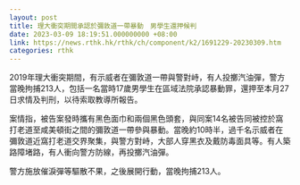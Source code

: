 ```yaml
---
layout: post
title: 理大衝突期間承認於彌敦道一帶暴動　男學生還押候判
date: 2023-03-09 18:19:51.000000000 +08:00
link: https://news.rthk.hk/rthk/ch/component/k2/1691229-20230309.htm
categories: rthk
---
```


2019年理大衝突期間，有示威者在彌敦道一帶與警對峙，有人投擲汽油彈，警方當晚拘捕213人，包括一名當時17歲男學生在區域法院承認暴動罪，還押至本月27日求情及判刑，以待索取教導所報告。

案情指，被告案發時攜有黑色面巾和兩個黑色頭套，與同案14名被告同被控於窩打老道至咸美頓街之間的彌敦道一帶參與暴動。當晚約10時半，過千名示威者在彌敦道近窩打老道交界聚集，與警方對峙，大部人穿黑衣及戴防毒面具等。有人築路障堵路，有人衝向警方防線，再投擲汽油彈。

警方施放催淚彈等驅散不果，之後展開行動，當晚拘捕213人。
